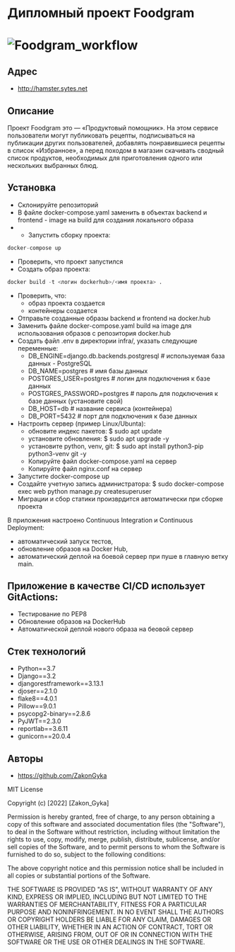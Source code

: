 # Дипломный проект Foodgram

# ![Foodgram_workflow](https://github.com/zakongyka/foodgram-project-react/actions/workflows/Foodgram_workflow.yml/badge.svg)

## Адрес

- http://hamster.sytes.net

## Описание

Проект Foodgram это — «Продуктовый помощник». На этом сервисе пользователи могут публиковать рецепты, подписываться на публикации других пользователей, добавлять понравившиеся рецепты в список «Избранное», а перед походом в магазин скачивать сводный список продуктов, необходимых для приготовления одного или нескольких выбранных блюд.

 ## Установка

- Склонируйте репозиторий
- В файле docker-compose.yaml заменить в объектах backend и frontend - image на build для создания локального образа
- - Запустить сборку проекта:
```Python
docker-compose up
```
- Проверить, что проект запустился
- Создать образ проекта: 
```Python
docker build -t <логин dockerhub>/<имя проекта> .
```
- Проверить, что:
    - образ проекта создается
    - контейнеры создается
- Отправьте созданные образы backend и frontend на docker.hub
- Заменить файле docker-compose.yaml build на image для использования образов с репозитория docker.hub
- Создать файл .env  в директории infra/, указать следующие переменные:
  - DB_ENGINE=django.db.backends.postgresql # используемая база данных - PostgreSQL
  - DB_NAME=postgres # имя базы данных
  - POSTGRES_USER=postgres # логин для подключения к базе данных
  - POSTGRES_PASSWORD=postgres # пароль для подключения к базе данных (установите свой)
  - DB_HOST=db # название сервиса (контейнера)
  - DB_PORT=5432 # порт для подключения к базе данных
- Настроить сервер (пример Linux/Ubunta):
  - обновите индекс пакетов: $ sudo apt update 
  - установите обновления: $ sudo apt upgrade -y
  - установите python, venv, git: $ sudo apt install python3-pip python3-venv git -y
  - Копируйте файл docker-compose.yaml на сервер
  - Копируйте файл nginx.conf на сервер
- Запустите docker-compose up
- Создайте учетную запись администратора: $ sudo docker-compose exec web python manage.py createsuperuser
- Миграции и сбор статики произврдится автоматически при сборке проекта

В приложения настроено Continuous Integration и Continuous Deployment:
- автоматический запуск тестов,
- обновление образов на Docker Hub,
- автоматический деплой на боевой сервер при пуше в главную ветку main.

## Приложение в качестве CI/CD использует GitActions:
- Тестирование по PEP8
- Обновление образов на DockerHub
- Автоматической деплой нового образа на беовой сервер

## Стек технологий

- Python==3.7
- Django==3.2
- djangorestframework==3.13.1
- djoser==2.1.0
- flake8==4.0.1
- Pillow==9.0.1
- psycopg2-binary==2.8.6
- PyJWT==2.3.0
- reportlab==3.6.11
- gunicorn==20.0.4

## Авторы

- https://github.com/ZakonGyka

MIT License

Copyright (c) [2022] [Zakon_Gyka]

Permission is hereby granted, free of charge, to any person obtaining a copy
of this software and associated documentation files (the "Software"), to deal
in the Software without restriction, including without limitation the rights
to use, copy, modify, merge, publish, distribute, sublicense, and/or sell
copies of the Software, and to permit persons to whom the Software is
furnished to do so, subject to the following conditions:

The above copyright notice and this permission notice shall be included in all
copies or substantial portions of the Software.

THE SOFTWARE IS PROVIDED "AS IS", WITHOUT WARRANTY OF ANY KIND, EXPRESS OR
IMPLIED, INCLUDING BUT NOT LIMITED TO THE WARRANTIES OF MERCHANTABILITY,
FITNESS FOR A PARTICULAR PURPOSE AND NONINFRINGEMENT. IN NO EVENT SHALL THE
AUTHORS OR COPYRIGHT HOLDERS BE LIABLE FOR ANY CLAIM, DAMAGES OR OTHER
LIABILITY, WHETHER IN AN ACTION OF CONTRACT, TORT OR OTHERWISE, ARISING FROM,
OUT OF OR IN CONNECTION WITH THE SOFTWARE OR THE USE OR OTHER DEALINGS IN THE
SOFTWARE.
